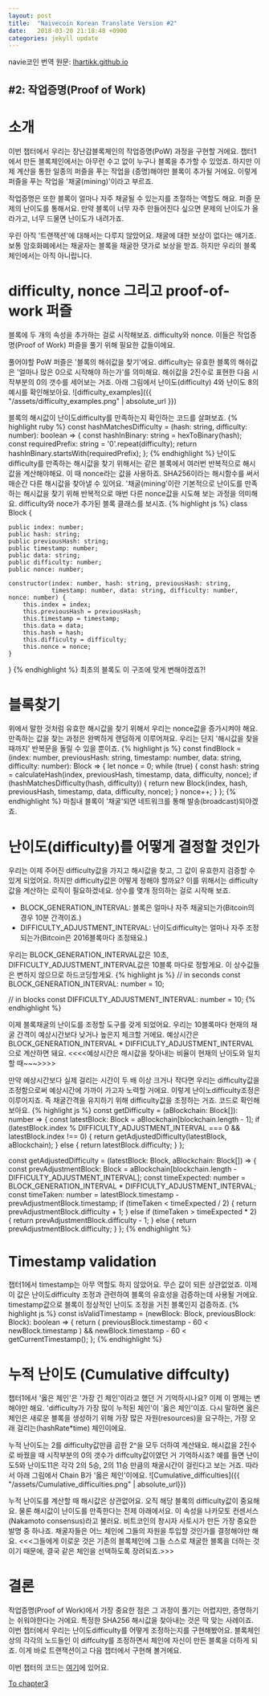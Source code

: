 ```yaml
---
layout: post
title:  "Naivecoin Korean Translate Version #2"
date:   2018-03-20 21:18:48 +0900
categories: jekyll update
---
```


navie코인 번역
원문: [lhartikk.github.io](https://lhartikk.github.io)

## #2: 작업증명(Proof of Work)

# 소개
이번 챕터에서 우리는 장난감블록체인의 작업증명(PoW) 과정을 구현할 거에요. 챕터1에서 만든 블록체인에서는 아무런 수고 없이 누구나 블록을 추가할 수 있었죠. 하지만 이제 계산을 통한 일종의 퍼즐을 푸는 작업을 (증명)해야만 블록이 추가될 거에요. 이렇게 퍼즐을 푸는 작업을 '채굴(mining)'이라고 부르죠.

작업증명은 또한 블록이 얼마나 자주 채굴될 수 있는지를 조절하는 역할도 해요. 퍼즐 문제의 난이도를 통해서요. 만약 블록이 너무 자주 만들어진다 싶으면 문제의 난이도가 올라가고, 너무 드물면 난이도가 내려가죠.

우린 아직 '트랜잭션'에 대해서는 다루지 않았어요. 채굴에 대한 보상이 없다는 얘기죠. 보통 암호화폐에서는 채굴자는 블록을 채굴한 댓가로 보상을 받죠. 하지만 우리의 블록체인에서는 아직 아니랍니다.

# difficulty, nonce 그리고 proof-of-work 퍼즐
블록에 두 개의 속성을 추가하는 걸로 시작해보죠. difficulty와 nonce. 이들은 작업증명(Proof of Work) 퍼즐을 풀기 위해 필요한 값들이에요.

풀어야할 PoW 퍼즐은 '블록의 해쉬값을 찾기'에요. difficulty는 유효한 블록의 해쉬값은 '얼마나 많은 0으로 시작해야 하는가'를 의미해요. 해쉬값을 2진수로 표현한 다음 시작부분의 0의 갯수를 세어보는 거죠. 아래 그림에서 난이도(difficulty) 4와 난이도 8의 예시를 확인해보아요.
![difficulty_examples]({{ "/assets/difficulty_examples.png" | absolute_url }})

블록의 해시값이 난이도difficulty를 만족하는지 확인하는 코드를 살펴보죠.
{% highlight ruby %}
const hashMatchesDifficulty = (hash: string, difficulty: number): boolean => {
    const hashInBinary: string = hexToBinary(hash);
    const requiredPrefix: string = '0'.repeat(difficulty);
    return hashInBinary.startsWith(requiredPrefix);
};
{% endhighlight %}
난이도difficulty를 만족하는 해시값을 찾기 위해서는 같은 블록에서 여러번 반복적으로 해시값을 계산해야해요. 이 때 nonce라는 값을 사용하죠. SHA256이라는 해시함수를 써서 매순간 다른 해시값을 찾아낼 수 있어요. '채굴(mining'이란 기본적으로 난이도를 만족하는 해시값을 찾기 위해 반복적으로 매번 다른 nonce값을 시도해 보는 과정을 의미해요. difficulty와 noce가 추가된 블록 클래스를 보시죠.
{% highlight js %}
class Block {

    public index: number;
    public hash: string;
    public previousHash: string;
    public timestamp: number;
    public data: string;
    public difficulty: number;
    public nonce: number;

    constructor(index: number, hash: string, previousHash: string,
                timestamp: number, data: string, difficulty: number, nonce: number) {
        this.index = index;
        this.previousHash = previousHash;
        this.timestamp = timestamp;
        this.data = data;
        this.hash = hash;
        this.difficulty = difficulty;
        this.nonce = nonce;
    }
}
{% endhighlight %}
최초의 블록도 이 구조에 맞게 변해야겠죠?!

# 블록찾기
위에서 말한 것처럼 유효한 해시값을 찾기 위해서 우리는 nonce값을 증가시켜야 해요. 만족하는 값을 찾는 과정은 완벽하게 랜덤하게 이루어져요. 우리는 단지 '해시값을 찾을 때까지' 반복문을 돌릴 수 있을 뿐이죠.
{% highlight js %}
const findBlock = (index: number, previousHash: string, timestamp: number, data: string, difficulty: number): Block => {
    let nonce = 0;
    while (true) {
        const hash: string = calculateHash(index, previousHash, timestamp, data, difficulty, nonce);
        if (hashMatchesDifficulty(hash, difficulty)) {
            return new Block(index, hash, previousHash, timestamp, data, difficulty, nonce);
        }
        nonce++;
    }
};
{% endhighlight %}
마침내 블록이 '채굴'되면 네트워크를 통해 발송(broadcast)되야겠죠.

# 난이도(difficulty)를 어떻게 결정할 것인가
우리는 이제 주어진 difficulty값을 가지고 해시값을 찾고, 그 값이 유효한지 검증할 수 있게 되었어요. 하지만 difficulty값은 어떻게 정해야 할까요? 이를 위해서는 difficulty값을 계산하는 로직이 필요하겠네요. 상수를 몇개 정의하는 걸로 시작해 보죠.
- BLOCK_GENERATION_INTERVAL: 블록은 얼마나 자주 채굴되는가(Bitcoin의 경우 10분 간격이죠.)
- DIFFICULTY_ADJUSTMENT_INTERVAL: 난이도difficulty는 얼마나 자주 조정되는가(Bitcoin은 2016블록마다 조정돼요.)

우리는 BLOCK_GENERATION_INTERVAL값은 10초, DIFFICULTY_ADJUSTMENT_INTERVAL값은 10블록 마다로 정할게요. 이 상수값들은 변하지 않으므로 하드코딩할게요.
{% highlight js %}
// in seconds
const BLOCK_GENERATION_INTERVAL: number = 10;

// in blocks
const DIFFICULTY_ADJUSTMENT_INTERVAL: number = 10;
{% endhighlight %}

이제 블록채굴의 난이도를 조정할 도구를 갖게 되었어요. 우리는 10블록마다 현재의 채굴 간격이 예상시간보다 낮거나 높은지 체크할 거에요. 예상시간은 BLOCK_GENERATION_INTERVAL * DIFFICULTY_ADJUSTMENT_INTERVAL 으로 계산하면 돼요. <<<<예상시간은 해시값을 찾아내는 비율이 현재의 난이도와 일치할 때~~~>>>>

만약 예상시간보다 실제 걸리는 시간이 두 배 이상 크거나 작다면 우리는 difficulty값을 조정함으로써 예상시간에 가까이 가고자 노력할 거에요. 이렇게 난이노difficulty조정은 이루어지죠. 즉 채굴간격을 유지하기 위해 difficulty값을 조정하는 거죠. 코드로 확인해보아요.
{% highlight js %}
const getDifficulty = (aBlockchain: Block[]): number => {
    const latestBlock: Block = aBlockchain[blockchain.length - 1];
    if (latestBlock.index % DIFFICULTY_ADJUSTMENT_INTERVAL === 0 && latestBlock.index !== 0) {
        return getAdjustedDifficulty(latestBlock, aBlockchain);
    } else {
        return latestBlock.difficulty;
    }
};

const getAdjustedDifficulty = (latestBlock: Block, aBlockchain: Block[]) => {
    const prevAdjustmentBlock: Block = aBlockchain[blockchain.length - DIFFICULTY_ADJUSTMENT_INTERVAL];
    const timeExpected: number = BLOCK_GENERATION_INTERVAL * DIFFICULTY_ADJUSTMENT_INTERVAL;
    const timeTaken: number = latestBlock.timestamp - prevAdjustmentBlock.timestamp;
    if (timeTaken < timeExpected / 2) {
        return prevAdjustmentBlock.difficulty + 1;
    } else if (timeTaken > timeExpected * 2) {
        return prevAdjustmentBlock.difficulty - 1;
    } else {
        return prevAdjustmentBlock.difficulty;
    }
};
{% endhighlight %}

# Timestamp validation
챕터1에서 timestamp는 아무 역할도 하지 않았어요. 무슨 값이 되든 상관없었죠. 이제 이 값은 난이도difficulty 조정과 관련하여 블록의 유효성을 검증하는데 사용될 거에요. timestamp값으로 블록이 정상적인 난이도 조정을 거친 블록인지 검증하죠.
{% highlight js %}
const isValidTimestamp = (newBlock: Block, previousBlock: Block): boolean => {
    return ( previousBlock.timestamp - 60 < newBlock.timestamp )
        && newBlock.timestamp - 60 < getCurrentTimestamp();
};
{% endhighlight %}

# 누적 난이도 (Cumulative diffculty)
챕터1에서 '옳은 체인'은 '가장 긴 체인'이라고 했던 거 기억하시나요? 이제 이 명제는 변해야만 해요. 'difficulty가 가장 많이 누적된 체인'이 '옳은 체인'이죠. 다시 말하면 옳은 체인은 새로운 블록을 생성하기 위해 가장 많은 자원(resources)을 요구하는, 가장 오래 걸리는(hashRate*time) 체인이에요.

누적 난이도는 2를 difficulty값만큼 곱한 2^을 모두 더하여 계산돼요. 해시값을 2진수로 바꿨을 때 시작부분의 0의 갯수가 diffculty값이였던 거 기억하시죠? 예를 들면 난이도5와 난이도11은 각각 2의 5승, 2의 11승 만큼의 채굴시간이 걸린다고 보는 거죠. 따라서 아래 그림에서 Chain B가 '옳은 체인'이에요.
![Cumulative_difficulties]({{ "/assets/Cumulative_difficulties.png" | absolute_url}})

누적 난이도를 계산할 때 해시값은 상관없어요. 오직 해당 블록의 difficulty값이 중요해요. 물론 해시값이 난이도를 만족한다는 전제 아래에서요.
이 속성을 나카모토 컨센서스(Nakamoto consensus)라고 불러요. 비트코인의 창시자 사토시가 만든 가장 중요한 발명 중 하나죠.
채굴자들은 어느 체인에 그들의 자원을 투입할 것인가를 결정해야만 해요. <<<그들에게 이로운 것은 기존의 블록체인에 그들 스스로 채굴한 블록을 더하는 것이기 때문에, 결국 같은 체인을 선택하도록 장려되죠.>>>

# 결론
작업증명(Proof of Work)에서 가장 중요한 점은 그 과정이 풀기는 어렵지만, 증명하기는 쉬워야한다는 거에요. 특정한 SHA256 해시값을 찾아내는 것은 딱 맞는 사례이죠. 이번 챕터에서 우리는 난이도difficulty를 어떻게 조정하는지를 구현해봤어요. 블록체인 상의 각각의 노드들인 이 diffculty를 조정하면서 체인에 자신이 만든 블록을 더하게 되죠. 이게 바로 트랜잭션이고 다음 챕터에서 구현해 볼거에요.

이번 챕터의 코드는 [여기](https://github.com/lhartikk/naivecoin/tree/chapter2)에 있어요.

[To chapter3](https://lhartikk.github.io/jekyll/update/2017/07/12/chapter3.html)
